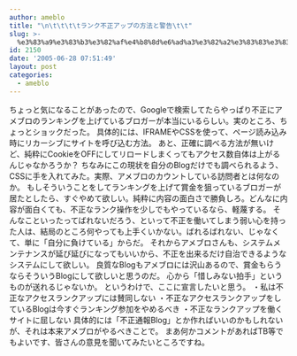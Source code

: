 ```yaml
---
author: ameblo
title: "\n\t\t\t\tランク不正アップの方法と警告\t\t"
slug: >-
  %e3%83%a9%e3%83%b3%e3%82%af%e4%b8%8d%e6%ad%a3%e3%82%a2%e3%83%83%e3%83%97%e3%81%ae%e6%96%b9%e6%b3%95%e3%81%a8%e8%ad%a6%e5%91%8a
id: 2150
date: '2005-06-28 07:51:49'
layout: post
categories:
  - ameblo
---
```


ちょっと気になることがあったので、Googleで検索してたらやっぱり不正にアメブロのランキングを上げているブロガーが本当にいるらしい。実のところ、ちょっとショックだった。 具体的には、IFRAMEやCSSを使って、ページ読み込み時にリカーシブにサイトを呼び込む方法。 あと、正確に調べる方法が無いけど、純粋にCookieをOFFにしてリロードしまくってもアクセス数自体は上がるんじゃなかろうか？ ちなみにこの現状を自分のBlogだけでも調べられるよう、CSSに手を入れてみた。実際、アメブロのカウントしている訪問者とは何なのか。 もしそういうことをしてランキングを上げて賞金を狙っているブロガーが居たとしたら、すぐやめて欲しい。純粋に内容の面白さで勝負しろ。どんなに内容が面白くても、不正なランク操作を少しでもやっているなら、軽蔑する。 そんなこといったってばれないだろう、といって不正を働いてしまう弱い心を持った人は、結局のところ何やっても上手くいかない。ばれるばれない、じゃなくて、単に「自分に負けている」からだ。 それからアメブロさんも、システムメンテナンスが延び延びになってもいいから、不正を出来るだけ自治できるようなシステムにして欲しい。 良質なBlogもアメブロには沢山あるので、賞金もらうならそういうBlogにして欲しいと思うのだ。 心から「惜しみない拍手」というものが送れるじゃないか。 というわけで、ここに宣言したいと思う。 ・私は不正なアクセスランクアップには賛同しない ・不正なアクセスランクアップをしているBlogは今すぐランキング参加をやめるべき ・不正なランクアップを働くサイトに屈しない 具体的には「不正通報Blog」とか作ればいいのかもしれないが、それは本来アメブロがやるべきことで。 まあ何かコメントがあればTB等でもよいです、皆さんの意見を聞いてみたいところですね。